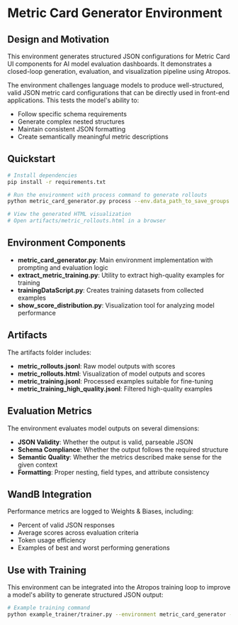 # Metric Card Generator Environment

## Design and Motivation

This environment generates structured JSON configurations for Metric Card UI components for AI model evaluation dashboards. It demonstrates a closed-loop generation, evaluation, and visualization pipeline using Atropos.

The environment challenges language models to produce well-structured, valid JSON metric card configurations that can be directly used in front-end applications. This tests the model's ability to:
- Follow specific schema requirements
- Generate complex nested structures
- Maintain consistent JSON formatting
- Create semantically meaningful metric descriptions

## Quickstart

```bash
# Install dependencies
pip install -r requirements.txt

# Run the environment with process command to generate rollouts
python metric_card_generator.py process --env.data_path_to_save_groups artifacts/metric_rollouts.jsonl

# View the generated HTML visualization
# Open artifacts/metric_rollouts.html in a browser
```

## Environment Components

- **metric_card_generator.py**: Main environment implementation with prompting and evaluation logic
- **extract_metric_training.py**: Utility to extract high-quality examples for training
- **trainingDataScript.py**: Creates training datasets from collected examples
- **show_score_distribution.py**: Visualization tool for analyzing model performance

## Artifacts

The artifacts folder includes:
- **metric_rollouts.jsonl**: Raw model outputs with scores
- **metric_rollouts.html**: Visualization of model outputs and scores
- **metric_training.jsonl**: Processed examples suitable for fine-tuning
- **metric_training_high_quality.jsonl**: Filtered high-quality examples

## Evaluation Metrics

The environment evaluates model outputs on several dimensions:

- **JSON Validity**: Whether the output is valid, parseable JSON
- **Schema Compliance**: Whether the output follows the required structure
- **Semantic Quality**: Whether the metrics described make sense for the given context
- **Formatting**: Proper nesting, field types, and attribute consistency

## WandB Integration

Performance metrics are logged to Weights & Biases, including:
- Percent of valid JSON responses
- Average scores across evaluation criteria
- Token usage efficiency
- Examples of best and worst performing generations

## Use with Training

This environment can be integrated into the Atropos training loop to improve a model's ability to generate structured JSON output:

```bash
# Example training command
python example_trainer/trainer.py --environment metric_card_generator --model your_model --iterations 1000
``` 